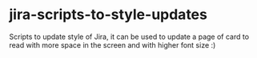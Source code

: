 # jira-scripts-to-style-updates
Scripts to update style of Jira, it can be used to update a page of card to read with more space in the screen and with higher font size :)
